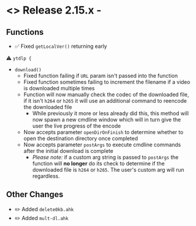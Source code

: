 # <> Release 2.15.x - 

## Functions
- ✅ Fixed `getLocalVer()` returning early

⚠️ `ytdlp {`
- `download()`
    - Fixed function failing if `URL` param isn't passed into the function
    - Fixed function sometimes failing to increment the filename if a video is downloaded multiple times
    - Function will now manually check the codec of the downloaded file, if it isn't `h264` or `h265` it will use an additional command to reencode the downloaded file
        - While previously it more or less already did this, this method will now spawn a new cmdline window which will in turn give the user the live progress of the encode
    - Now accepts parameter `openDirOnFinish` to determine whether to open the destination directory once completed
    - Now accepts parameter `postArgs` to execute cmdline commands after the initial download is complete
        - *Please note:* if a custom arg string is passed to `postArgs` the function will **no longer** do its check to determine if the downloaded file is `h264` or `h265`. The user's custom arg will run regardless.

## Other Changes
- ✏️ Added `delete0kb.ahk`
- ✏️ Added `mult-dl.ahk`